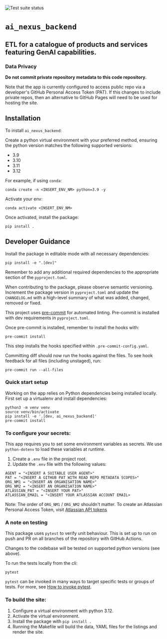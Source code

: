<!--- Badges start --->
<img src="https://github.com/ministryofjustice/rd-service-catalogue/actions/workflows/test_pkg.yml/badge.svg" alt="Test suite status"/>

<!--- Badges end --->

# `ai_nexus_backend`

## ETL for a catalogue of products and services featuring GenAI capabilities.

### Data Privacy

**Do not commit private repository metadata to this code repository.**

Note that the app is currently configured to access public repo via a
developer's GitHub Personal Access Token (PAT). If this changes to include
private repos, then an alternative to GitHub Pages will need to be used for
hosting the site.

## Installation

To install `ai_nexus_backend`:

Create a python virtual environment with your preferred method, ensuring
the python version matches the following supported versions:

- 3.9
- 3.10
- 3.11
- 3.12

For example, if using `conda`:

`conda create -n <INSERT_ENV_NM> python=3.9 -y`

Activate your env:

`conda activate <INSERT_ENV_NM>`

Once activated, install the package:

`pip install .`

## Developer Guidance

Install the package in editable mode with all necessary dependencies:

`pip install -e ".[dev]"`

Remember to add any additional required dependencies to the appropriate
section of the `pyproject.toml`.

When contributing to the package, please observe semantic versioning.
Increment the package version in `pyproject.toml` and update the
`CHANGELOG.md` with a high-level summary of what was added, changed,
removed or fixed.

This project uses [pre-commit](https://pre-commit.com/) for automated
linting. Pre-commit is installed with dev requirements in `pyproject.toml`.

Once pre-commit is installed, remember to install the hooks with:

`pre-commit install`

This step installs the hooks specified within `.pre-commit-config.yaml`.

Committing diff should now run the hooks against the files. To see hook
feedback for all files (including unstaged), run:

`pre-commit run --all-files`

### Quick start setup

Working on the app relies on Python dependencies being installed locally.
First set up a virtualenv and install dependencies:

```
python3 -m venv venv
source venv/bin/activate
pip install -e '.[dev, ai_nexus_backend]'
pre-commit install
```

### To configure your secrets:

This app requires you to set some environment variables as secrets. We use
`python-dotenv` to load these variables at runtime.

1. Create a `.env` file in the project root.
2. Update the `.env` file with the following values:

```
AGENT = "<INSERT A SUITABLE USER AGENT>"
PAT = "<INSERT A GITHUB PAT WITH READ REPO METADATA SCOPES>"
ORG_NM1 = "<INSERT AN ORGANISATION NAME>"
ORG_NM2 = "<INSERT AN ORGANISATION NAME>"
ATLASSIAN_PAT = "<INSERT YOUR PAT>"
ATLASSIAN_EMAIL = "<INSERT YOUR ATLASSIAN ACCOUNT EMAIL>

```

Note: The order of `ORG_NM1` / `ORG_NM2` shouldn't matter.
To create an Atlassian Personal Access Token, visit
[Atlassian API tokens](https://id.atlassian.com/manage-profile/security/api-tokens)

### A note on testing

This package uses `pytest` to verify unit behaviour. This is set up to run
on push and PR on all branches of the repository with GitHub Actions.

Changes to the codebase will be tested on supported python versions
(see above).

To run the tests locally from the cli:

`pytest`

`pytest` can be invoked in many ways to target specific tests or groups of
tests. For more, see
[How to invoke pytest](https://docs.pytest.org/en/stable/how-to/usage.html).

### To build the site:

1. Configure a virtual environment with python 3.12.
2. Activate the virtual environment.
3. Install the package with `pip install .`
4. Running the Makefile will build the data, YAML files for the listings
and render the site.
